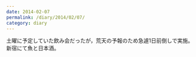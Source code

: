 ```yaml
---
date: 2014-02-07
permalink: /diary/2014/02/07/
category: diary
---
```


土曜に予定していた飲み会だったが，荒天の予報のため急遽1日前倒しで実施。新宿にて魚と日本酒。